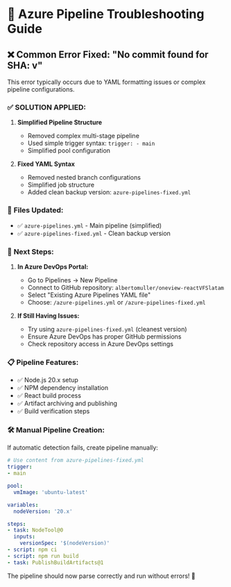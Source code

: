 # 🔧 Azure Pipeline Troubleshooting Guide

## ❌ Common Error Fixed: "No commit found for SHA: v"

This error typically occurs due to YAML formatting issues or complex pipeline configurations.

### ✅ **SOLUTION APPLIED:**

1. **Simplified Pipeline Structure**
   - Removed complex multi-stage pipeline
   - Used simple trigger syntax: `trigger: - main`
   - Simplified pool configuration

2. **Fixed YAML Syntax**
   - Removed nested branch configurations
   - Simplified job structure
   - Added clean backup version: `azure-pipelines-fixed.yml`

### 🚀 **Files Updated:**
- ✅ `azure-pipelines.yml` - Main pipeline (simplified)
- ✅ `azure-pipelines-fixed.yml` - Clean backup version

### 🔄 **Next Steps:**

1. **In Azure DevOps Portal:**
   - Go to Pipelines → New Pipeline
   - Connect to GitHub repository: `albertomuller/oneview-reactVFSlatam`
   - Select "Existing Azure Pipelines YAML file"
   - Choose: `/azure-pipelines.yml` or `/azure-pipelines-fixed.yml`

2. **If Still Having Issues:**
   - Try using `azure-pipelines-fixed.yml` (cleanest version)
   - Ensure Azure DevOps has proper GitHub permissions
   - Check repository access in Azure DevOps settings

### 📋 **Pipeline Features:**
- ✅ Node.js 20.x setup
- ✅ NPM dependency installation
- ✅ React build process
- ✅ Artifact archiving and publishing
- ✅ Build verification steps

### 🛠️ **Manual Pipeline Creation:**
If automatic detection fails, create pipeline manually:

```yaml
# Use content from azure-pipelines-fixed.yml
trigger:
- main

pool:
  vmImage: 'ubuntu-latest'

variables:
  nodeVersion: '20.x'

steps:
- task: NodeTool@0
  inputs:
    versionSpec: '$(nodeVersion)'
- script: npm ci
- script: npm run build
- task: PublishBuildArtifacts@1
```

The pipeline should now parse correctly and run without errors! 🎉
